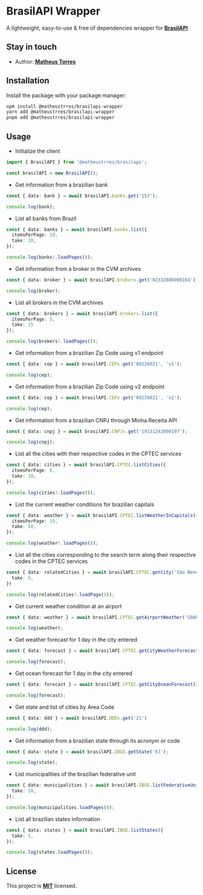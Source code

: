 # BrasilAPI Wrapper

A lightweight, easy-to-use & free of dependencies wrapper for **[BrasilAPI](https://brasilapi.com.br/)**

## Stay in touch

- Author: **[Matheus Torres](https://www.github.com/matheustrres)**

## Installation

Install the package with your package manager:

```bash
npm install @matheustrres/brasilapi-wrapper
yarn add @matheustrres/brasilapi-wrapper
pnpm add @matheustrres/brasilapi-wrapper
```

## Usage

-  Initialize the client

```typescript
import { BrasilAPI } from '@matheustrres/brasilapi';

const brasilAPI = new BrasilAPI();
```

- Get information from a brazilian bank
```typescript
const { data: bank } = await brasilAPI.banks.get('157');

console.log(bank);
```

- List all banks from Brazil
```typescript
const { data: banks } = await brasilAPI.banks.list({
  itemsPerPage: 10,
  take: 20,
});

console.log(banks!.loadPages());
```

- Get information from a broker in the CVM archives
```typescript
const { data: broker } = await brasilAPI.brokers.get('02332886000104');

console.log(broker);
```

- List all brokers in the CVM archives
```typescript
const { data: brokers } = await brasilAPI.brokers.list({
  itemsPerPage: 5,
  take: 15
});

console.log(brokers!.loadPages());
```

- Get information from a brazilian Zip Code using v1 endpoint
```typescript
const { data: cep } = await brasilAPI.CEPs.get('08226021', 'v1');

console.log(cep);
```

- Get information from a brazilian Zip Code using v2 endpoint
```typescript
const { data: cep } = await brasilAPI.CEPs.get('08226021', 'v2');

console.log(cep);
```

- Get information from a brazilian CNPJ through Minha Receita API
```typescript
const { data: cnpj } = await brasilAPI.CNPJs.get('19131243000197');

console.log(cnpj);
```

- List all the cities with their respective codes in the CPTEC services
```typescript
const { data: cities } = await brasilAPI.CPTEC.listCities({
  itemsPerPage: 6,
  take: 20,
});

console.log(cities!.loadPages());
```

- List the current weather conditions for brazilian capitals
```typescript
const { data: weather } = await brasilAPI.CPTEC.listWeatherInCapitals({
  itemsPerPage: 10,
  take: 50,
});

console.log(weather!.loadPages());
```

- List all the cities corresponding to the search term along their respective codes in the CPTEC services
```typescript
const { data: relatedCities } = await brasilAPI.CPTEC.getCity('São Benedito', {
  take: 5,
})

console.log(relatedCities!.loadPage(1));
```

- Get current weather condition at an airport
```typescript
const { data: weather } = await brasilAPI.CPTEC.getAirportWeather('SBAR');

console.log(weather);
```

- Get weather forecast for 1 day in the city entered
```typescript
const { data: forecast } = await brasilAPI.CPTEC.getCityWeatherForecast(999);

console.log(forecast);
```

- Get ocean forecast for 1 day in the city entered
```typescript
const { data: forecast } = await brasilAPI.CPTEC.getCityOceanForecast(241);

console.log(forecast);
```

- Get state and list of cities by Area Code
```typescript
const { data: ddd } = await brasilAPI.DDDs.get('21')

console.log(ddd);
```

- Get information from a brazilian state through its acronym or code
```typescript
const { data: state } = await brasilAPI.IBGE.getState('RJ');

console.log(state);
```

- List municipalities of the brazilian federative unit
```typescript
const { data: municipalities } = await brasilAPI.IBGE.listFederativeUnitMinicipalities('RJ', ['gov', 'wikipedia'], {
  take: 10,
});

console.log(municipalities.loadPages());
```

- List all brazilian states information
```typescript
const { data: states } = await brasilAPI.IBGE.listStates({
  take: 5,
});

console.log(states.loadPages());
```

## License

This project is **[MIT](https://github.com/matheustrres/brasilapi-wrapper/blob/main/LICENSE)** licensed.
